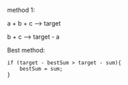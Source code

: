 method 1:

a + b + c --> target 

b + c  --> target - a


Best method:

```
if (target - bestSum > target - sum){
    bestSum = sum; 
}
```
